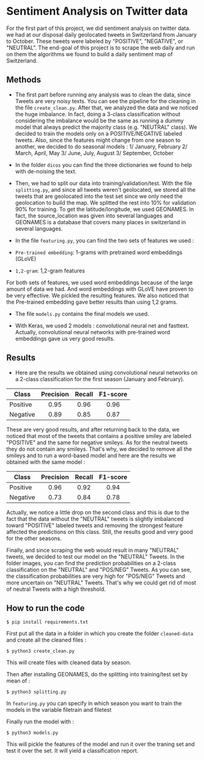 # Sentiment Analysis on Twitter data 

For the first part of this project, we did sentiment analysis on twitter data. we had at our disposal daily geolocated tweets in Switzerland
from January to October. These tweets were labeled by "POSITIVE", "NEGATIVE", or "NEUTRAL". The end-goal of this project is to scrape the 
web daily and run on them the algorithms we found to build a daily sentiment map of Switzerland.

## Methods

- The first part before running any analysis was to clean the data, since Tweets are very noisy texts. You can see the pipeline for the cleaning
in the file `create_clean.py`. After that, we analyzed the data and we noticed the huge imbalance. In fact, doing a 3-class classification 
without considering the imbalance would be the same as running a dummy model that always predict the majority class (e.g. "NEUTRAL" class).
We decided to train the models only on a POSITIVE/NEGATIVE labeled tweets. Also, since the features might change from one season to another,
we decided to do seasonal models : 1/ January, February 2/ March, April, May 3/ June, July, August 3/ September, October


- In the folder `dicos` you can find the three dictionaries we found to help with de-noising the text.

- Then, we had to split our data into training/validation/test. With the file `splitting.py`, and since all tweets weren't geolocated, we
stored all the tweets that are geolocated into the test set since we only need the geolocation to build the map. We splitted the rest into 10%
for validation 90% for training. To get the latitude/longitude, we used GEONAMES. In fact, the source_location was given into several languages
and GEONAMES is a database that covers many places in switzerland in several languages.

- In the file `featuring.py`, you can find the two sets of features we used : 
- `Pre-trained embedding`: 1-grams with pretrained word embeddings (GLoVE)
- `1,2-gram`: 1,2-gram features

For both sets of features, we used word embeddings because of the large amount of data we had. And word embeddings with GLoVE have proven to be 
very effective. We pickled the resulting features. We also noticed that the Pre-trained embedding gave better results than using 1,2 grams.

- The file `models.py` contains the final models we used.

- With Keras, we used 2 models : convolutional neural net and fasttext. Actually, convolutional neural networks with pre-trained word embeddings
gave us very good results.

## Results

- Here are the results we obtained using convolutional neural networks on a 2-class classification for the first season (January and February).

| Class        | Precision           | Recall              | F1-score            |
|--------------|:-------------------:|:-------------------:|:-------------------:|
| Positive     | 0.95                | 0.96                | 0.96                |
| Negative     | 0.89                | 0.85                | 0.87                |

These are very good results, and after returning back to the data, we noticed that most of the tweets that contains a positive smiley are labeled
"POSITIVE" and the same for negative smileys. As for the neutral tweets they do not contain any smileys. That's why, we decided to remove all the
smileys and to run a word-based model and here are the results we obtained with the same model :

| Class        | Precision           | Recall              | F1-score            |
|--------------|:-------------------:|:-------------------:|:-------------------:|
| Positive     | 0.96                | 0.92                | 0.94                |
| Negative     | 0.73                | 0.84                | 0.78                |

Actually, we notice a little drop on the second class and this is due to the fact that the data without the "NEUTRAL" tweets is slightly imbalanced
toward "POSITIVE" labeled tweets and removing the strongest feature affected the predictions on this class. Still, the results good and very good
for the other seasons.

Finally, and since scraping the web would result in many "NEUTRAL" tweets, we decided to test our model on the "NEUTRAL" Tweets.
In the folder images, you can find the prediction probabilities on a 2-class classification on the "NEUTRAL" and "POS/NEG" Tweets. As you can
see, the classification probabilities are very high for "POS/NEG" Tweets and more uncertain on "NEUTRAL" Tweets. That's why we could get rid
of most of neutral Tweets with a high threshold.
## How to run the code

```
$ pip install requirements.txt
```

First put all the data in a folder in which you create the folder `cleaned-data` and create all the cleaned files :
```
$ python3 create_clean.py
```
This will create files with cleaned data by season.

Then after installing GEONAMES, do the splitting into training/test set by mean of : 

```
$ python3 splitting.py
```

In `featuring.py` you can specify in which season you want to train the models in the variable filetrain and filetest

Finally run the model with :

```
$ python3 models.py
```
This will pickle the features of the model and run it over the traning set and test it over the set. It will yield a classification report.
